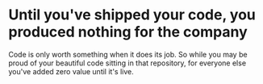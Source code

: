 # Until you've shipped your code, you produced nothing for the company

Code is only worth something when it does its job. So while you may be proud of your beautiful code sitting in that repository, for everyone else you've added zero value until it's live.
